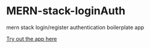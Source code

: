 # MERN-stack-loginAuth
mern stack login/register authentication boilerplate app

[Try out the app here](https://mern-stack-auth.herokuapp.com/ "mernstack-auth app")